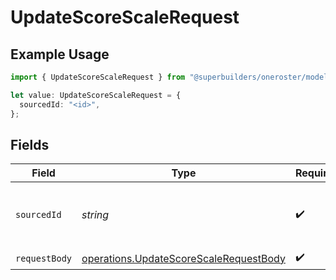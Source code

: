 # UpdateScoreScaleRequest

## Example Usage

```typescript
import { UpdateScoreScaleRequest } from "@superbuilders/oneroster/models/operations";

let value: UpdateScoreScaleRequest = {
  sourcedId: "<id>",
};
```

## Fields

| Field                                                                                            | Type                                                                                             | Required                                                                                         | Description                                                                                      |
| ------------------------------------------------------------------------------------------------ | ------------------------------------------------------------------------------------------------ | ------------------------------------------------------------------------------------------------ | ------------------------------------------------------------------------------------------------ |
| `sourcedId`                                                                                      | *string*                                                                                         | :heavy_check_mark:                                                                               | The sourcedId of the score scale to update                                                       |
| `requestBody`                                                                                    | [operations.UpdateScoreScaleRequestBody](../../models/operations/updatescorescalerequestbody.md) | :heavy_check_mark:                                                                               | N/A                                                                                              |